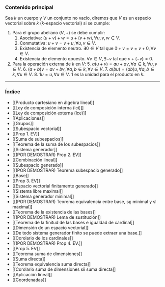 ### Contenido principal

Sea $k$ un cuerpo y $V$ un conjunto no vacío, diremos que $V$ es un espacio vectorial sobre $k$ ($k$-espacio vectorial) si se cumple:
1. Para el grupo abeliano $(V,+)$ se debe cumplir:
	1. Asociativa: $(u+v)+w = u + (v+w), \forall u,v,w \in V$.
	2. Conmutativa: $u+v = v+u, \forall u,v \in V$.
	3. Existencia de elemento neutro. $\exists 0 \in V$ tal que $0 + v = v = v + 0, \forall v \in V$.
	4. Existencia de elemento opuesto. $\forall v \in V, \exists -v$ tal que $v + (-v) = 0$.
2. Para la operación externa de $k$ en $V$:
	5. $a(u+v) = au + av, \forall a \in k, \forall u,v \in V$.
	6. $(a+b)v = av + bv, \forall a,b \in k, \forall v \in V$.
	7. $a(bu) = (ab)u, \forall a,b \in k, \forall u \in V$.
	8. $1u = u, \forall u \in V$. 1 es la unidad para el producto en $k$.


--- 
### Índice
- [[Producto cartesiano en álgebra lineal]]
- [[Ley de composición interna (lci)]]
- [[Ley de composición externa (lce)]]
- [[Aplicaciones]]
- [[Grupos]]
- [[Subespacio vectorial]]
- [[Prop 1. EV]]
- [[Suma de subespacios]]
- [[Teorema de la suma de los subespacios]]
- [[Sistema generador]]
- [[(POR DEMOSTRAR) Prop 2. EV]]
- [[Combinación lineal]]
- [[Subespacio generado]]
- [[(POR DEMOSTRAR) Teorema subespacio generado]]
- [[Base]]
- [[Prop 3. EV]]
- [[Espacio vectorial finitamente generado]]
- [[Sistema libre maximal]]
- [[Sistema generador minimal]]
- [[(POR DEMOSTRAR) Teorema equivalencia entre base, sg minimal y sl maximal]]
- [[Teorema de la existencia de las bases]]
- [[(POR DEMOSTRAR) Lema de sustitución]]
- [[Teorema de la finitud de las bases e igualdad de cardinal]]
- [[Dimensión de un espacio vectorial]]
- [[De todo sistema generador finito se puede extraer una base.]]
- [[Corolario de los cardinales]]
- [[(POR DEMOSTRAR) Prop 4. EV.]]
- [[Prop 5. EV]]
- [[Teorema suma de dimensiones]]
- [[Suma directa]]
- [[Teorema equivalencia suma directa]]
- [[Corolario suma de dimensiones sii suma directa]]
- [[Aplicación lineal]]
- [[Coordenadas]]
